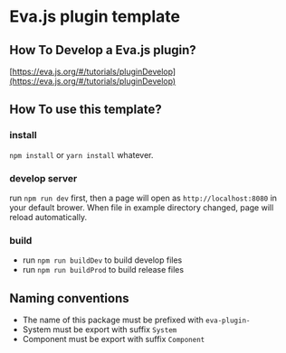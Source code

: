 # Eva.js plugin template

## How To Develop a Eva.js plugin?

[https://eva.js.org/#/tutorials/pluginDevelop](https://eva.js.org/#/tutorials/pluginDevelop)

## How To use this template?

### install

`npm install` or `yarn install` whatever.

### develop server

run `npm run dev` first, then a page will open as `http://localhost:8080` in your default brower. When file in example directory changed, page will reload automatically.

### build

- run `npm run buildDev` to build develop files
- run `npm run buildProd` to build release files

## Naming conventions

- The name of this package must be prefixed with `eva-plugin-`
- System must be export with suffix `System`
- Component must be export with suffix `Component`